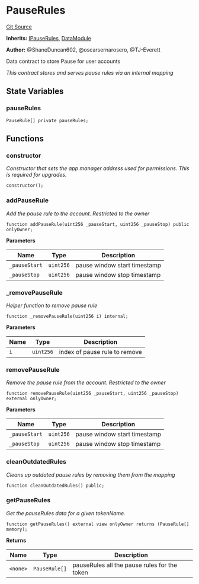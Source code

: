 # PauseRules
[Git Source](https://github.com/thrackle-io/Tron/blob/afc52571532b132ea1dea91ad1d1f1af07381e8a/src/data/PauseRules.sol)

**Inherits:**
[IPauseRules](/src/data/IPauseRules.sol/interface.IPauseRules.md), [DataModule](/src/data/DataModule.sol/contract.DataModule.md)

**Author:**
@ShaneDuncan602, @oscarsernarosero, @TJ-Everett

Data contract to store Pause for user accounts

*This contract stores and serves pause rules via an internal mapping*


## State Variables
### pauseRules

```solidity
PauseRule[] private pauseRules;
```


## Functions
### constructor

*Constructor that sets the app manager address used for permissions. This is required for upgrades.*


```solidity
constructor();
```

### addPauseRule

*Add the pause rule to the account. Restricted to the owner*


```solidity
function addPauseRule(uint256 _pauseStart, uint256 _pauseStop) public onlyOwner;
```
**Parameters**

|Name|Type|Description|
|----|----|-----------|
|`_pauseStart`|`uint256`|pause window start timestamp|
|`_pauseStop`|`uint256`|pause window stop timestamp|


### _removePauseRule

*Helper function to remove pause rule*


```solidity
function _removePauseRule(uint256 i) internal;
```
**Parameters**

|Name|Type|Description|
|----|----|-----------|
|`i`|`uint256`|index of pause rule to remove|


### removePauseRule

*Remove the pause rule from the account. Restricted to the owner*


```solidity
function removePauseRule(uint256 _pauseStart, uint256 _pauseStop) external onlyOwner;
```
**Parameters**

|Name|Type|Description|
|----|----|-----------|
|`_pauseStart`|`uint256`|pause window start timestamp|
|`_pauseStop`|`uint256`|pause window stop timestamp|


### cleanOutdatedRules

*Cleans up outdated pause rules by removing them from the mapping*


```solidity
function cleanOutdatedRules() public;
```

### getPauseRules

*Get the pauseRules data for a given tokenName.*


```solidity
function getPauseRules() external view onlyOwner returns (PauseRule[] memory);
```
**Returns**

|Name|Type|Description|
|----|----|-----------|
|`<none>`|`PauseRule[]`|pauseRules all the pause rules for the token|



